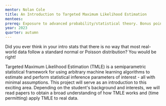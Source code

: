 ```yaml
---
mentor: Nolan Cole
title: An Introduction to Targeted Maximum Likelihood Estimation
mentees:
prereq: Exposure to advanced probability/statistical theory. Bonus points for any experience with R!
year: 2023
quarter: autumn
---
```

Did you ever think in your intro stats that there is no way that most real-world data follow a standard normal or Poisson distribution? You would be right!

Targeted Maximum Likelihood Estimation (TMLE) is a semiparametric statistical framework for using arbitrary machine learning algorithms to estimate and perform statistical inference parameters of interest - all with minimal assumptions. This project will serve as an introduction to this exciting area. Depending on the student's background and interests, we will read papers to obtain a broad understanding of how TMLE works and (time permitting) apply TMLE to real data.